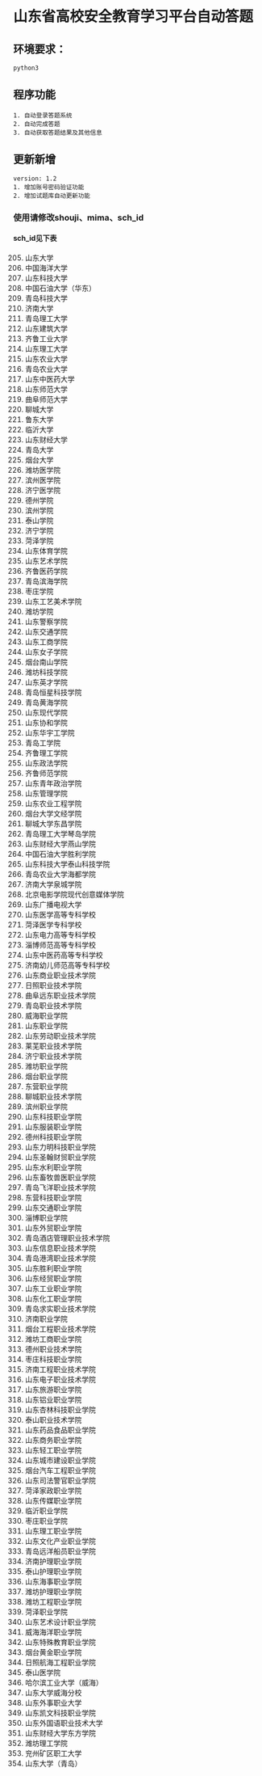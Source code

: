 # 山东省高校安全教育学习平台自动答题

## 环境要求：
	python3
## 程序功能
	1. 自动登录答题系统
    2. 自动完成答题
    3. 自动获取答题结果及其他信息
## 更新新增
	version: 1.2
	1. 增加账号密码验证功能
    2. 增加试题库自动更新功能
### 使用请修改shouji、mima、sch_id
#### sch_id见下表

205. 山东大学
190. 中国海洋大学
197. 山东科技大学
174. 中国石油大学（华东）
208. 青岛科技大学
310. 济南大学
209. 青岛理工大学
212. 山东建筑大学
213. 齐鲁工业大学
172. 山东理工大学
196. 山东农业大学
210. 青岛农业大学
216. 山东中医药大学
206. 山东师范大学
193. 曲阜师范大学
202. 聊城大学
176. 鲁东大学
178. 临沂大学
214. 山东财经大学
207. 青岛大学
175. 烟台大学
191. 潍坊医学院
203. 滨州医学院
194. 济宁医学院
179. 德州学院
180. 滨州学院
199. 泰山学院
195. 济宁学院
204. 菏泽学院
215. 山东体育学院
211. 山东艺术学院
289. 齐鲁医药学院
284. 青岛滨海学院
173. 枣庄学院
217. 山东工艺美术学院
192. 潍坊学院
182. 山东警察学院
181. 山东交通学院
177. 山东工商学院
189. 山东女子学院
281. 烟台南山学院
282. 潍坊科技学院
274. 山东英才学院
286. 青岛恒星科技学院
287. 青岛黄海学院
275. 山东现代学院
276. 山东协和学院
291. 山东华宇工学院
297. 青岛工学院
304. 齐鲁理工学院
183. 山东政法学院
184. 齐鲁师范学院
188. 山东青年政治学院
187. 山东管理学院
186. 山东农业工程学院
296. 烟台大学文经学院
301. 聊城大学东昌学院
305. 青岛理工大学琴岛学院
303. 山东财经大学燕山学院
307. 中国石油大学胜利学院
306. 山东科技大学泰山科技学院
298. 青岛农业大学海都学院
302. 济南大学泉城学院
314. 北京电影学院现代创意媒体学院
316. 山东广播电视大学
234. 山东医学高等专科学校
254. 菏泽医学专科学校
218. 山东电力高等专科学校
247. 淄博师范高等专科学校
227. 山东中医药高等专科学校
295. 济南幼儿师范高等专科学校
219. 山东商业职业技术学院
270. 日照职业技术学院
294. 曲阜远东职业技术学院
224. 青岛职业技术学院
252. 威海职业学院
221. 山东职业学院
220. 山东劳动职业技术学院
233. 莱芜职业技术学院
271. 济宁职业技术学院
229. 潍坊职业学院
225. 烟台职业学院
249. 东营职业学院
236. 聊城职业技术学院
253. 滨州职业学院
230. 山东科技职业学院
260. 山东服装职业学院
292. 德州科技职业学院
273. 山东力明科技职业学院
272. 山东圣翰财贸职业学院
232. 山东水利职业学院
228. 山东畜牧兽医职业学院
285. 青岛飞洋职业技术学院
280. 东营科技职业学院
250. 山东交通职业学院
246. 淄博职业学院
245. 山东外贸职业学院
244. 青岛酒店管理职业技术学院
231. 山东信息职业技术学院
240. 青岛港湾职业技术学院
243. 山东胜利职业学院
251. 山东经贸职业学院
237. 山东工业职业学院
258. 山东化工职业学院
288. 青岛求实职业技术学院
222. 济南职业学院
226. 烟台工程职业技术学院
293. 潍坊工商职业学院
235. 德州职业技术学院
279. 枣庄科技职业学院
223. 济南工程职业技术学院
255. 山东电子职业技术学院
256. 山东旅游职业学院
257. 山东铝业职业学院
278. 山东杏林科技职业学院
261. 泰山职业技术学院
262. 山东药品食品职业学院
264. 山东商务职业学院
242. 山东轻工职业学院
238. 山东城市建设职业学院
259. 烟台汽车工程职业学院
239. 山东司法警官职业学院
263. 菏泽家政职业学院
265. 山东传媒职业学院
269. 临沂职业学院
248. 枣庄职业学院
268. 山东理工职业学院
266. 山东文化产业职业学院
241. 青岛远洋船员职业学院
315. 济南护理职业学院
312. 泰山护理职业学院
308. 山东海事职业学院
311. 潍坊护理职业学院
267. 潍坊工程职业学院
185. 菏泽职业学院
309. 山东艺术设计职业学院
313. 威海海洋职业学院
323. 山东特殊教育职业学院
322. 烟台黄金职业学院
324. 日照航海工程职业学院
198. 泰山医学院
200. 哈尔滨工业大学（威海）
201. 山东大学威海分校
277. 山东外事职业大学
283. 山东凯文科技职业学院
290. 山东外国语职业技术大学
299. 山东财经大学东方学院
300. 潍坊理工学院
326. 兖州矿区职工大学
339. 山东大学（青岛）